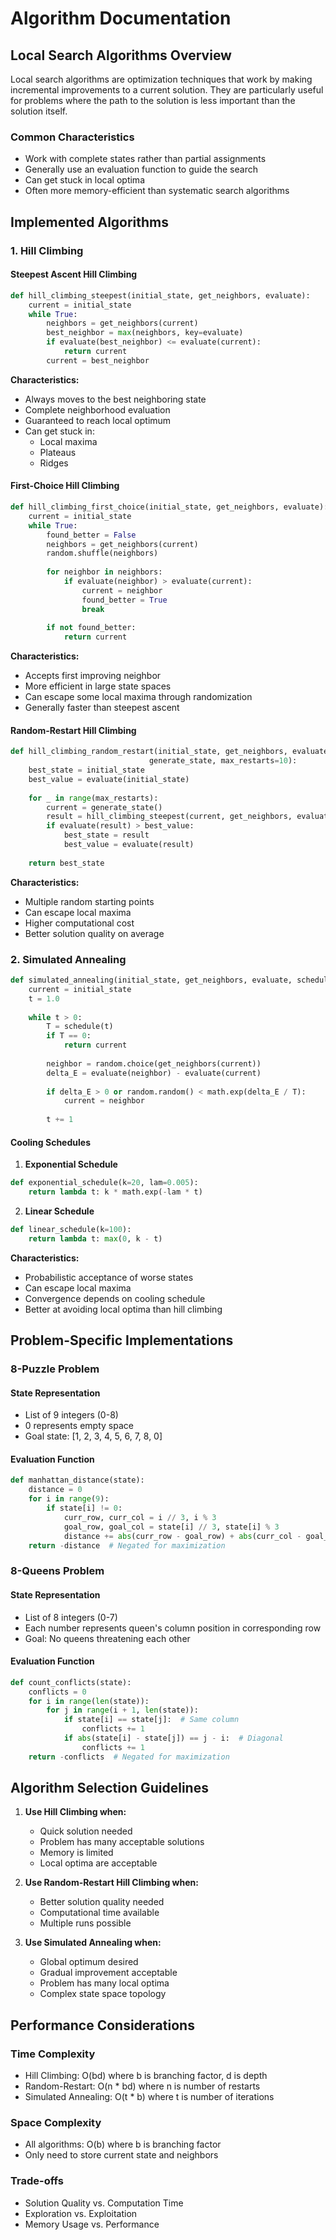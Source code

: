 # Algorithm Documentation

## Local Search Algorithms Overview

Local search algorithms are optimization techniques that work by making incremental improvements to a current solution. They are particularly useful for problems where the path to the solution is less important than the solution itself.

### Common Characteristics
- Work with complete states rather than partial assignments
- Generally use an evaluation function to guide the search
- Can get stuck in local optima
- Often more memory-efficient than systematic search algorithms

## Implemented Algorithms

### 1. Hill Climbing

#### Steepest Ascent Hill Climbing
```python
def hill_climbing_steepest(initial_state, get_neighbors, evaluate):
    current = initial_state
    while True:
        neighbors = get_neighbors(current)
        best_neighbor = max(neighbors, key=evaluate)
        if evaluate(best_neighbor) <= evaluate(current):
            return current
        current = best_neighbor
```

**Characteristics:**
- Always moves to the best neighboring state
- Complete neighborhood evaluation
- Guaranteed to reach local optimum
- Can get stuck in:
  - Local maxima
  - Plateaus
  - Ridges

#### First-Choice Hill Climbing
```python
def hill_climbing_first_choice(initial_state, get_neighbors, evaluate):
    current = initial_state
    while True:
        found_better = False
        neighbors = get_neighbors(current)
        random.shuffle(neighbors)
        
        for neighbor in neighbors:
            if evaluate(neighbor) > evaluate(current):
                current = neighbor
                found_better = True
                break
                
        if not found_better:
            return current
```

**Characteristics:**
- Accepts first improving neighbor
- More efficient in large state spaces
- Can escape some local maxima through randomization
- Generally faster than steepest ascent

#### Random-Restart Hill Climbing
```python
def hill_climbing_random_restart(initial_state, get_neighbors, evaluate, 
                               generate_state, max_restarts=10):
    best_state = initial_state
    best_value = evaluate(initial_state)
    
    for _ in range(max_restarts):
        current = generate_state()
        result = hill_climbing_steepest(current, get_neighbors, evaluate)
        if evaluate(result) > best_value:
            best_state = result
            best_value = evaluate(result)
            
    return best_state
```

**Characteristics:**
- Multiple random starting points
- Can escape local maxima
- Higher computational cost
- Better solution quality on average

### 2. Simulated Annealing

```python
def simulated_annealing(initial_state, get_neighbors, evaluate, schedule):
    current = initial_state
    t = 1.0
    
    while t > 0:
        T = schedule(t)
        if T == 0:
            return current
            
        neighbor = random.choice(get_neighbors(current))
        delta_E = evaluate(neighbor) - evaluate(current)
        
        if delta_E > 0 or random.random() < math.exp(delta_E / T):
            current = neighbor
            
        t += 1
```

#### Cooling Schedules

1. **Exponential Schedule**
```python
def exponential_schedule(k=20, lam=0.005):
    return lambda t: k * math.exp(-lam * t)
```

2. **Linear Schedule**
```python
def linear_schedule(k=100):
    return lambda t: max(0, k - t)
```

**Characteristics:**
- Probabilistic acceptance of worse states
- Can escape local maxima
- Convergence depends on cooling schedule
- Better at avoiding local optima than hill climbing

## Problem-Specific Implementations

### 8-Puzzle Problem

#### State Representation
- List of 9 integers (0-8)
- 0 represents empty space
- Goal state: [1, 2, 3, 4, 5, 6, 7, 8, 0]

#### Evaluation Function
```python
def manhattan_distance(state):
    distance = 0
    for i in range(9):
        if state[i] != 0:
            curr_row, curr_col = i // 3, i % 3
            goal_row, goal_col = state[i] // 3, state[i] % 3
            distance += abs(curr_row - goal_row) + abs(curr_col - goal_col)
    return -distance  # Negated for maximization
```

### 8-Queens Problem

#### State Representation
- List of 8 integers (0-7)
- Each number represents queen's column position in corresponding row
- Goal: No queens threatening each other

#### Evaluation Function
```python
def count_conflicts(state):
    conflicts = 0
    for i in range(len(state)):
        for j in range(i + 1, len(state)):
            if state[i] == state[j]:  # Same column
                conflicts += 1
            if abs(state[i] - state[j]) == j - i:  # Diagonal
                conflicts += 1
    return -conflicts  # Negated for maximization
```

## Algorithm Selection Guidelines

1. **Use Hill Climbing when:**
   - Quick solution needed
   - Problem has many acceptable solutions
   - Memory is limited
   - Local optima are acceptable

2. **Use Random-Restart Hill Climbing when:**
   - Better solution quality needed
   - Computational time available
   - Multiple runs possible

3. **Use Simulated Annealing when:**
   - Global optimum desired
   - Gradual improvement acceptable
   - Problem has many local optima
   - Complex state space topology

## Performance Considerations

### Time Complexity
- Hill Climbing: O(bd) where b is branching factor, d is depth
- Random-Restart: O(n * bd) where n is number of restarts
- Simulated Annealing: O(t * b) where t is number of iterations

### Space Complexity
- All algorithms: O(b) where b is branching factor
- Only need to store current state and neighbors

### Trade-offs
- Solution Quality vs. Computation Time
- Exploration vs. Exploitation
- Memory Usage vs. Performance 
